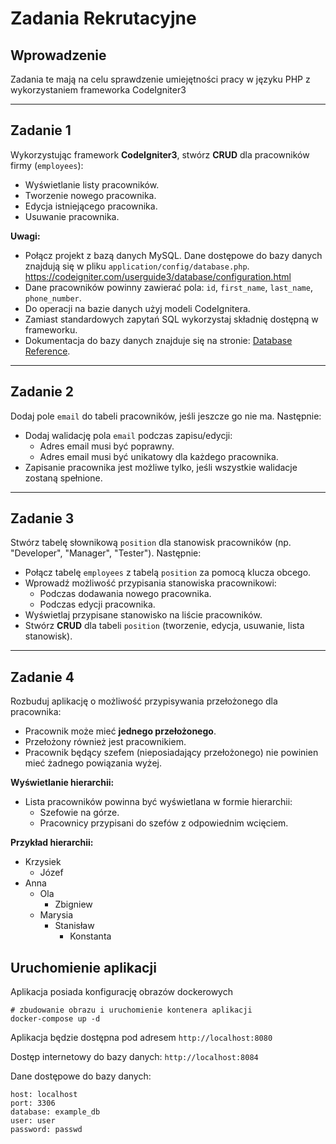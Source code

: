 # Zadania Rekrutacyjne

## Wprowadzenie
Zadania te mają na celu sprawdzenie umiejętności pracy w języku PHP z wykorzystaniem frameworka CodeIgniter3

---

## Zadanie 1
Wykorzystując framework **CodeIgniter3**, stwórz **CRUD** dla pracowników firmy (`employees`):
- Wyświetlanie listy pracowników.
- Tworzenie nowego pracownika.
- Edycja istniejącego pracownika.
- Usuwanie pracownika.

**Uwagi:**
- Połącz projekt z bazą danych MySQL. Dane dostępowe do bazy danych znajdują się w pliku `application/config/database.php`. https://codeigniter.com/userguide3/database/configuration.html
- Dane pracowników powinny zawierać pola: `id`, `first_name`, `last_name`, `phone_number`.
- Do operacji na bazie danych użyj modeli CodeIgnitera.
- Zamiast standardowych zapytań SQL wykorzystaj składnię dostępną w frameworku.
- Dokumentacja do bazy danych znajduje się na stronie: [Database Reference](https://codeigniter.com/userguide3/index.html).

---

## Zadanie 2
Dodaj pole `email` do tabeli pracowników, jeśli jeszcze go nie ma. Następnie:
- Dodaj walidację pola `email` podczas zapisu/edycji:
	- Adres email musi być poprawny.
	- Adres email musi być unikatowy dla każdego pracownika.
- Zapisanie pracownika jest możliwe tylko, jeśli wszystkie walidacje zostaną spełnione.

---

## Zadanie 3
Stwórz tabelę słownikową `position` dla stanowisk pracowników (np. "Developer", "Manager", "Tester"). Następnie:
- Połącz tabelę `employees` z tabelą `position` za pomocą klucza obcego.
- Wprowadź możliwość przypisania stanowiska pracownikowi:
	- Podczas dodawania nowego pracownika.
	- Podczas edycji pracownika.
- Wyświetlaj przypisane stanowisko na liście pracowników.
- Stwórz **CRUD** dla tabeli `position` (tworzenie, edycja, usuwanie, lista stanowisk).

---

## Zadanie 4
Rozbuduj aplikację o możliwość przypisywania przełożonego dla pracownika:
- Pracownik może mieć **jednego przełożonego**.
- Przełożony również jest pracownikiem.
- Pracownik będący szefem (nieposiadający przełożonego) nie powinien mieć żadnego powiązania wyżej.

**Wyświetlanie hierarchii:**
- Lista pracowników powinna być wyświetlana w formie hierarchii:
	- Szefowie na górze.
	- Pracownicy przypisani do szefów z odpowiednim wcięciem.

**Przykład hierarchii:**
- Krzysiek
  - Józef
- Anna
  - Ola
    - Zbigniew
  - Marysia
    - Stanisław
      - Konstanta

## Uruchomienie aplikacji

Aplikacja posiada konfigurację obrazów dockerowych

```
# zbudowanie obrazu i uruchomienie kontenera aplikacji
docker-compose up -d
```

Aplikacja będzie dostępna pod adresem `http://localhost:8080`

Dostęp internetowy do bazy danych: `http://localhost:8084`

Dane dostępowe do bazy danych:
```
host: localhost
port: 3306
database: example_db
user: user
password: passwd
```
